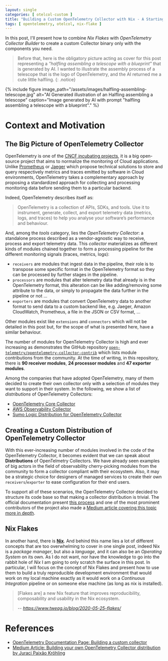 ```yaml
---
layout: single
categories: [ otelcol-custom ]
title: "Building a Custom OpenTelemetry Collector with Nix - A Starting Point"
tags: [ opentelemetry, otelcol, nix-flake ]
---
```


In this post, I'll present how to combine *Nix Flakes* with *OpenTelemetry Collector Builder* to create a custom Collector binary only with the components you need.
<!--more-->

> Before that, here is the obligatory picture acting as cover for this post representing a *"halfling assembling a telescope with a blueprint"* that is generated by AI.
> I wanted to illustrate the assembly process of a telescope that is the logo of OpenTelemetry, and the AI returned me a cute little halfling.
{: .notice}

{% include figure
    image_path="/assets/images/halfling-assembling-telescope.jpg"
    alt="AI Generated illustration of an Halfling assembling a telescope"
    caption="Image generated by AI with prompt \"halfling assembling a telescope with a blueprint\"."
%}

# Context and Motivation

## The Big Picture of OpenTelemetry Collector

OpenTelemetry is one of the [CNCF incubating projects](https://www.cncf.io/projects/opentelemetry/), it is a big open-source project that aims to normalize the monitoring of Cloud applications.
Unlike [Prometheus](https://www.cncf.io/projects/prometheus/) or [Jaeger](https://www.cncf.io/projects/jaeger/) which propose technical solutions to store and query respectively metrics and traces emitted by software in Cloud environments, OpenTelemetry takes a complementary approach by proposing a standardized approach for collecting and processing monitoring data before sending them to a particular backend.

Indeed, OpenTelemetry describes itself as:

> OpenTelemetry is a collection of APIs, SDKs, and tools.
> Use it to instrument, generate, collect, and export telemetry data (metrics, logs, and traces) to help you analyse your software’s performance and behaviour.

And, among the *tools* category, lies the *OpenTelemetry Collector*: a standalone process described as a vendor-agnostic way to receive, process and export telemetry data.
This *collector* materializes as different kinds of modules chained together to form a processing pipeline for the different monitoring signals (traces, metrics, logs):

- `receivers` are modules that ingest data in the pipeline, their role is to transpose some specific format in the OpenTelemetry format so they can be processed by further stages in the pipeline.
- `processors` are modules that alter telemetry data that already is in the OpenTelemetry format, this alteration can be like adding/removing some attribute to the data, or simply to propagate the data further in the pipeline or not ...
- `exporters` are modules that convert OpenTelemetry data to another format to send data to a custom backend like, e.g. Jaeger, Amazon CloudWatch, Prometheus, a file in the JSON or CSV format, ...

Other modules exist like `extensions` and `connectors` which will not be detailed in this post but, for the scope of what is presented here, have a similar behaviour.

The number of modules for OpenTelemetry Collector is high and ever increasing as demonstrates the GitHub repository [`open-telemetry/opentelemetry-collector-contrib`](https://github.com/open-telemetry/opentelemetry-collector-contrib) which lists module contributions from the community.
At the time of writing, in this repository, there is **90 receiver modules**, **24 processor modules** and **47 exporter modules**.

Among the companies that have adopted OpenTelemetry, many of them decided to create their own collector only with a selection of modules they want to support in their system.
In the following, we show a list of *distributions* of OpenTelemetry Collectors:
  - [OpenTelemetry Core Collector](https://github.com/open-telemetry/opentelemetry-collector/tree/main/cmd/otelcorecol)
  - [AWS Observability Collector](https://github.com/aws-observability/aws-otel-collector)
  - [Sumo Logic Distribution for OpenTelemetry Collector](https://github.com/SumoLogic/sumologic-otel-collector)

## Creating a Custom Distribution of OpenTelemetry Collector

With this ever-increasing number of modules involved in the code of the OpenTelemetry Collector, it becomes evident that we can speak about **Distributions** of OpenTelmetry Collectors.
We have already seen examples of big actors in the field of observability cherry-picking modules from the community to form a collector compliant with their ecosystem.
Also, it may be a strategic choice for designers of managed services to create their own `receivers`/`exporter` to ease configuration for their end users.

To support all of these scenarios, the OpenTelemetry Collector decided to structure its code base so that making a collector distribution is trivial.
The official documentation present [this process][opentelemetry-docs-build-otelcol] and one of the most prominent contributors of the project also made a [Medium article covering this topic more in depth][krohling-build-own-otelcol].



## Nix Flakes

In another hand, there is [**Nix**](https://nixos.org/).
And behind this name lies a lot of different concepts that are too overwhelming to cover in one single post, indeed Nix is a *package manager*, but also a *language*, and it can also be an *Operating System* on its own.
As I do not want, nor have the knowledge to go into the rabbit hole of *Nix* I am going to only scratch the surface in this post.
In particular, I will focus on the concept of Nix Flakes and present how to use them to build a truly reproducible development environment that would work on my local machine exactly as it would work on a *Continuous Integration* pipeline or on someone else machine (as long as nix is installed).

> [Flakes are] a new Nix feature that improves reproducibility, composability and usability in the Nix ecosystem.
> 
> *-- https://www.tweag.io/blog/2020-05-25-flakes/*

# 

# References

- [OpenTelemetry Documentation Page: Building a custom collector][opentelemetry-docs-build-otelcol]
- [Medium Article: Building your own OpenTelemetry Collector distribution by Juraci Paixão Kröhling][krohling-build-own-otelcol]

[opentelemetry-docs-build-otelcol]: https://opentelemetry.io/docs/collector/custom-collector/
[krohling-build-own-otelcol]: https://medium.com/opentelemetry/building-your-own-opentelemetry-collector-distribution-42337e994b63
